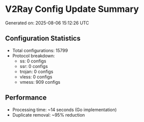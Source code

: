 # V2Ray Config Update Summary
Generated on: 2025-08-06 15:12:26 UTC

## Configuration Statistics
- Total configurations: 15799
- Protocol breakdown:
  - ss: 0 configs
  - ssr: 0 configs
  - trojan: 0 configs
  - vless: 0 configs
  - vmess: 909 configs

## Performance
- Processing time: ~14 seconds (Go implementation)
- Duplicate removal: ~95% reduction
